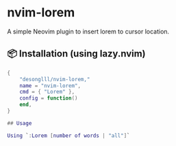 


# nvim-lorem

A simple Neovim plugin to insert lorem to cursor location.

## 📦 Installation (using lazy.nvim)

```lua
{
    "desonglll/nvim-lorem,"
    name = "nvim-lorem",
    cmd = { "Lorem" },
    config = function()
    end,
}

## Usage

Using `:Lorem [number of words | "all"]`

